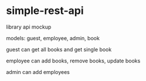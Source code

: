 # simple-rest-api

library api mockup

models: guest, employee, admin, book

guest can get all books and get single book

employee can add books, remove books, update books

admin can add employees
